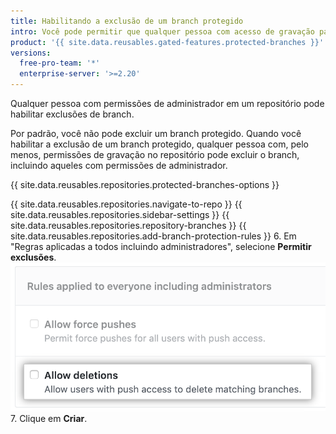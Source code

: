 ```yaml
---
title: Habilitando a exclusão de um branch protegido
intro: Você pode permitir que qualquer pessoa com acesso de gravação para um repositório exclua um branch protegido.
product: '{{ site.data.reusables.gated-features.protected-branches }}'
versions:
  free-pro-team: '*'
  enterprise-server: '>=2.20'
---
```


Qualquer pessoa com permissões de administrador em um repositório pode habilitar exclusões de branch.

Por padrão, você não pode excluir um branch protegido. Quando você habilitar a exclusão de um branch protegido, qualquer pessoa com, pelo menos, permissões de gravação no repositório pode excluir o branch, incluindo aqueles com permissões de administrador.

{{ site.data.reusables.repositories.protected-branches-options }}

{{ site.data.reusables.repositories.navigate-to-repo }}
{{ site.data.reusables.repositories.sidebar-settings }}
{{ site.data.reusables.repositories.repository-branches }}
{{ site.data.reusables.repositories.add-branch-protection-rules }}
6. Em "Regras aplicadas a todos incluindo administradores", selecione **Permitir exclusões**. ![Permitir a opção de exclusão de branch](/assets/images/help/repository/allow-branch-deletions.png)
7. Clique em **Criar**.
